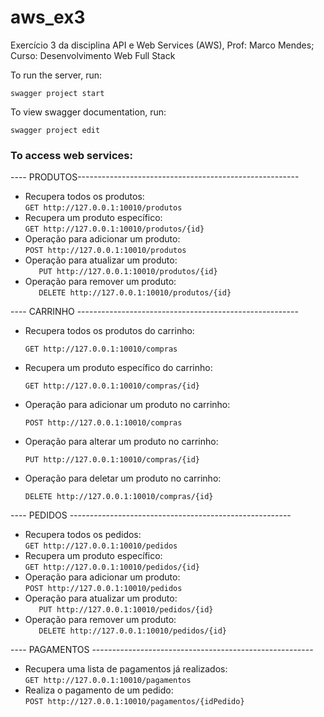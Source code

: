 # aws_ex3
Exercício 3 da disciplina API e Web Services (AWS), Prof: Marco Mendes; Curso: Desenvolvimento Web Full Stack

To run the server, run:  
```
swagger project start
```  
    
    
To view swagger documentation, run:  
```
swagger project edit
```

### To access web services:  

---- PRODUTOS------------------------------------------------------- 
   * Recupera todos os produtos:  
    ```
    GET http://127.0.0.1:10010/produtos
    ```  
   * Recupera um produto específico:  
    ```
    GET http://127.0.0.1:10010/produtos/{id}
    ```
   * Operação para adicionar um produto:  
    ```
    POST http://127.0.0.1:10010/produtos
    ```  
   * Operação para atualizar um produto:  
    ```   
    PUT http://127.0.0.1:10010/produtos/{id}
    ```
   * Operação para remover um produto:  
    ```   
    DELETE http://127.0.0.1:10010/produtos/{id}
    ```  
    
---- CARRINHO -------------------------------------------------------    
  * Recupera todos os produtos do carrinho:  
    ```
    GET http://127.0.0.1:10010/compras
    ```  
  * Recupera um produto específico do carrinho:
    ```
    GET http://127.0.0.1:10010/compras/{id}
    ```  
  * Operação para adicionar um produto no carrinho:
    ```
    POST http://127.0.0.1:10010/compras
    ```
  * Operação para alterar um produto no carrinho:
    ```
    PUT http://127.0.0.1:10010/compras/{id}
    ```
  * Operação para deletar um produto no carrinho:
    ```
    DELETE http://127.0.0.1:10010/compras/{id}
    ```  
---- PEDIDOS -------------------------------------------------------
   * Recupera todos os pedidos:  
    ```
    GET http://127.0.0.1:10010/pedidos
    ```  
   * Recupera um produto específico:  
    ```
    GET http://127.0.0.1:10010/pedidos/{id}
    ```
   * Operação para adicionar um produto:  
    ```
    POST http://127.0.0.1:10010/pedidos
    ```  
   * Operação para atualizar um produto:  
    ```   
    PUT http://127.0.0.1:10010/pedidos/{id}
    ```
   * Operação para remover um produto:  
    ```   
    DELETE http://127.0.0.1:10010/pedidos/{id}
    ```
      
---- PAGAMENTOS -------------------------------------------------------  
   * Recupera uma lista de pagamentos já realizados:  
    ```
    GET http://127.0.0.1:10010/pagamentos
    ``` 
   * Realiza o pagamento de um pedido:  
    ```
    POST http://127.0.0.1:10010/pagamentos/{idPedido}
    ``` 
    

